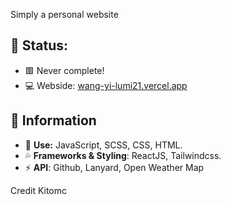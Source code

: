 Simply a personal website

## 💢 Status: 
- 🟥 Never complete!
- 💻 Webside: [wang-yi-lumi21.vercel.app](https://wang-yi-lumi21.vercel.app/)
## 🍃 Information
- 🧨 **Use:** JavaScript, SCSS, CSS, HTML.
- 💦 **Frameworks & Styling**: ReactJS, Tailwindcss.
- ⚡ **API**: Github, Lanyard, Open Weather Map

Credit Kitomc
